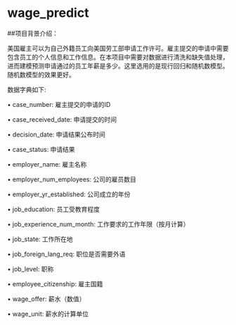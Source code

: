 # wage_predict

##项目背景介绍：

美国雇主可以为自己外籍员工向美国劳工部申请工作许可。雇主提交的申请中需要包含员工的个人信息和工作信息。在本项目中需要对数据进行清洗和缺失值处理，进而建模预测申请通过的员工年薪是多少。这里选用的是现行回归和随机数模型。随机数模型的效果更好。

数据字典如下:

• case_number: 雇主提交的申请的ID

• case_received_date: 申请提交的时间

• decision_date: 申请结果公布时间

• case_status: 申请结果

• employer_name: 雇主名称

• employer_num_employees: 公司的雇员数目

• employer_yr_established: 公司成立的年份

• job_education: 员工受教育程度

• job_experience_num_month: 工作要求的工作年限（按月计算）

• job_state: 工作所在地

• job_foreign_lang_req: 职位是否需要外语

• job_level: 职称

• employee_citizenship: 雇主国籍

• wage_offer: 薪水（数值）

• wage_unit: 薪水的计算单位
